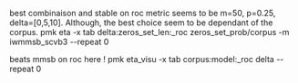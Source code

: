 
best combinaison and stable on roc metric seems to be m=50, p=0.25, delta=[0,5,10].
Although, the best choice seem to be dependant of the corpus.
    pmk eta -x tab delta:zeros_set_len:_roc zeros_set_prob/corpus -m iwmmsb_scvb3 --repeat 0


beats  mmsb on roc here ! 
    pmk eta_visu -x tab corpus:model:_roc delta   --repeat 0
